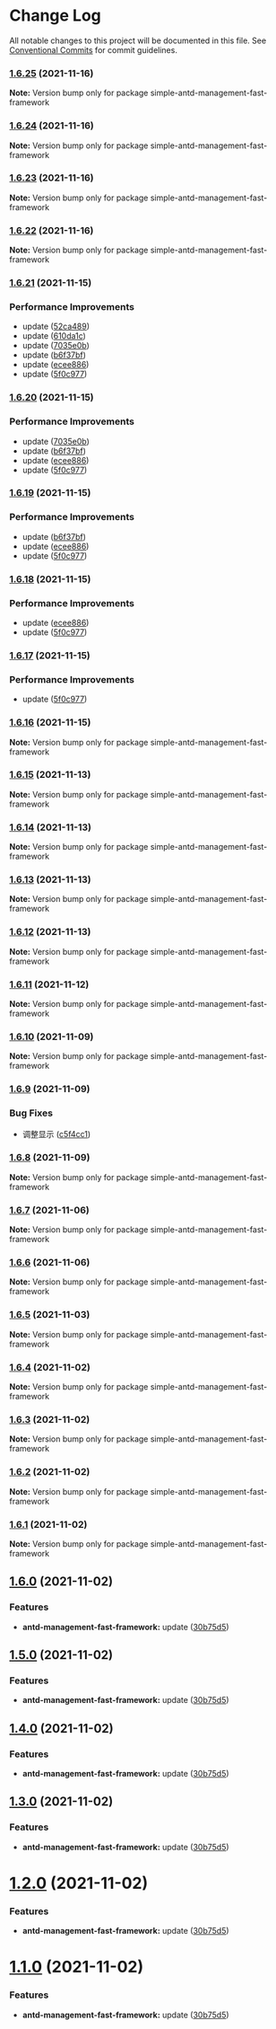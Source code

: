 # Change Log

All notable changes to this project will be documented in this file. See [Conventional Commits](https://conventionalcommits.org) for commit guidelines.

### [1.6.25](https://github.com/kityandhero/antd-management-fast-framework/compare/simple-antd-management-fast-framework@1.6.24...simple-antd-management-fast-framework@1.6.25) (2021-11-16)

**Note:** Version bump only for package simple-antd-management-fast-framework

### [1.6.24](https://github.com/kityandhero/antd-management-fast-framework/compare/simple-antd-management-fast-framework@1.6.23...simple-antd-management-fast-framework@1.6.24) (2021-11-16)

**Note:** Version bump only for package simple-antd-management-fast-framework

### [1.6.23](https://github.com/kityandhero/antd-management-fast-framework/compare/simple-antd-management-fast-framework@1.6.22...simple-antd-management-fast-framework@1.6.23) (2021-11-16)

**Note:** Version bump only for package simple-antd-management-fast-framework

### [1.6.22](https://github.com/kityandhero/antd-management-fast-framework/compare/simple-antd-management-fast-framework@1.6.21...simple-antd-management-fast-framework@1.6.22) (2021-11-16)

**Note:** Version bump only for package simple-antd-management-fast-framework

### [1.6.21](https://github.com/kityandhero/antd-management-fast-framework/compare/simple-antd-management-fast-framework@1.6.15...simple-antd-management-fast-framework@1.6.21) (2021-11-15)

### Performance Improvements

- update ([52ca489](https://github.com/kityandhero/antd-management-fast-framework/commit/52ca4896825cbefdf9f06574b0b7f3065f5dd0d1))
- update ([610da1c](https://github.com/kityandhero/antd-management-fast-framework/commit/610da1c84276626915d1c525d5e834bdc56f7ed2))
- update ([7035e0b](https://github.com/kityandhero/antd-management-fast-framework/commit/7035e0bd1140b4d1521e2392847fb6156e76a478))
- update ([b6f37bf](https://github.com/kityandhero/antd-management-fast-framework/commit/b6f37bfc29efd7003a6626614a566c8857d142bc))
- update ([ecee886](https://github.com/kityandhero/antd-management-fast-framework/commit/ecee886aee338ffe0c9cdd87298a7d66fe726d75))
- update ([5f0c977](https://github.com/kityandhero/antd-management-fast-framework/commit/5f0c97737e06c439e07d4be38f1087af19e63054))

### [1.6.20](https://github.com/kityandhero/antd-management-fast-framework/compare/simple-antd-management-fast-framework@1.6.15...simple-antd-management-fast-framework@1.6.20) (2021-11-15)

### Performance Improvements

- update ([7035e0b](https://github.com/kityandhero/antd-management-fast-framework/commit/7035e0bd1140b4d1521e2392847fb6156e76a478))
- update ([b6f37bf](https://github.com/kityandhero/antd-management-fast-framework/commit/b6f37bfc29efd7003a6626614a566c8857d142bc))
- update ([ecee886](https://github.com/kityandhero/antd-management-fast-framework/commit/ecee886aee338ffe0c9cdd87298a7d66fe726d75))
- update ([5f0c977](https://github.com/kityandhero/antd-management-fast-framework/commit/5f0c97737e06c439e07d4be38f1087af19e63054))

### [1.6.19](https://github.com/kityandhero/antd-management-fast-framework/compare/simple-antd-management-fast-framework@1.6.15...simple-antd-management-fast-framework@1.6.19) (2021-11-15)

### Performance Improvements

- update ([b6f37bf](https://github.com/kityandhero/antd-management-fast-framework/commit/b6f37bfc29efd7003a6626614a566c8857d142bc))
- update ([ecee886](https://github.com/kityandhero/antd-management-fast-framework/commit/ecee886aee338ffe0c9cdd87298a7d66fe726d75))
- update ([5f0c977](https://github.com/kityandhero/antd-management-fast-framework/commit/5f0c97737e06c439e07d4be38f1087af19e63054))

### [1.6.18](https://github.com/kityandhero/antd-management-fast-framework/compare/simple-antd-management-fast-framework@1.6.15...simple-antd-management-fast-framework@1.6.18) (2021-11-15)

### Performance Improvements

- update ([ecee886](https://github.com/kityandhero/antd-management-fast-framework/commit/ecee886aee338ffe0c9cdd87298a7d66fe726d75))
- update ([5f0c977](https://github.com/kityandhero/antd-management-fast-framework/commit/5f0c97737e06c439e07d4be38f1087af19e63054))

### [1.6.17](https://github.com/kityandhero/antd-management-fast-framework/compare/simple-antd-management-fast-framework@1.6.15...simple-antd-management-fast-framework@1.6.17) (2021-11-15)

### Performance Improvements

- update ([5f0c977](https://github.com/kityandhero/antd-management-fast-framework/commit/5f0c97737e06c439e07d4be38f1087af19e63054))

### [1.6.16](https://github.com/kityandhero/antd-management-fast-framework/compare/simple-antd-management-fast-framework@1.6.15...simple-antd-management-fast-framework@1.6.16) (2021-11-15)

**Note:** Version bump only for package simple-antd-management-fast-framework

### [1.6.15](https://github.com/kityandhero/antd-management-fast-framework/compare/simple-antd-management-fast-framework@1.6.14...simple-antd-management-fast-framework@1.6.15) (2021-11-13)

**Note:** Version bump only for package simple-antd-management-fast-framework

### [1.6.14](https://github.com/kityandhero/antd-management-fast-framework/compare/simple-antd-management-fast-framework@1.6.13...simple-antd-management-fast-framework@1.6.14) (2021-11-13)

**Note:** Version bump only for package simple-antd-management-fast-framework

### [1.6.13](https://github.com/kityandhero/antd-management-fast-framework/compare/simple-antd-management-fast-framework@1.6.12...simple-antd-management-fast-framework@1.6.13) (2021-11-13)

**Note:** Version bump only for package simple-antd-management-fast-framework

### [1.6.12](https://github.com/kityandhero/antd-management-fast-framework/compare/simple-antd-management-fast-framework@1.6.11...simple-antd-management-fast-framework@1.6.12) (2021-11-13)

**Note:** Version bump only for package simple-antd-management-fast-framework

### [1.6.11](https://github.com/kityandhero/antd-management-fast-framework/compare/simple-antd-management-fast-framework@1.6.10...simple-antd-management-fast-framework@1.6.11) (2021-11-12)

**Note:** Version bump only for package simple-antd-management-fast-framework

### [1.6.10](https://github.com/kityandhero/antd-management-fast-framework/compare/simple-antd-management-fast-framework@1.6.9...simple-antd-management-fast-framework@1.6.10) (2021-11-09)

**Note:** Version bump only for package simple-antd-management-fast-framework

### [1.6.9](https://github.com/kityandhero/antd-management-fast-framework/compare/simple-antd-management-fast-framework@1.6.8...simple-antd-management-fast-framework@1.6.9) (2021-11-09)

### Bug Fixes

- 调整显示 ([c5f4cc1](https://github.com/kityandhero/antd-management-fast-framework/commit/c5f4cc1ad460648b708ff2ed28a5ad6bbcd7c1af))

### [1.6.8](https://github.com/kityandhero/antd-management-fast-framework/compare/simple-antd-management-fast-framework@1.6.7...simple-antd-management-fast-framework@1.6.8) (2021-11-09)

**Note:** Version bump only for package simple-antd-management-fast-framework

### [1.6.7](https://github.com/kityandhero/antd-management-fast-framework/compare/simple-antd-management-fast-framework@1.6.6...simple-antd-management-fast-framework@1.6.7) (2021-11-06)

**Note:** Version bump only for package simple-antd-management-fast-framework

### [1.6.6](https://github.com/kityandhero/antd-management-fast-framework/compare/simple-antd-management-fast-framework@1.6.5...simple-antd-management-fast-framework@1.6.6) (2021-11-06)

**Note:** Version bump only for package simple-antd-management-fast-framework

### [1.6.5](https://github.com/kityandhero/antd-management-fast-framework/compare/simple-antd-management-fast-framework@1.6.4...simple-antd-management-fast-framework@1.6.5) (2021-11-03)

**Note:** Version bump only for package simple-antd-management-fast-framework

### [1.6.4](https://github.com/kityandhero/antd-management-fast-framework/compare/simple-antd-management-fast-framework@1.6.3...simple-antd-management-fast-framework@1.6.4) (2021-11-02)

**Note:** Version bump only for package simple-antd-management-fast-framework

### [1.6.3](https://github.com/kityandhero/antd-management-fast-framework/compare/simple-antd-management-fast-framework@1.6.2...simple-antd-management-fast-framework@1.6.3) (2021-11-02)

**Note:** Version bump only for package simple-antd-management-fast-framework

### [1.6.2](https://github.com/kityandhero/antd-management-fast-framework/compare/simple-antd-management-fast-framework@1.6.1...simple-antd-management-fast-framework@1.6.2) (2021-11-02)

**Note:** Version bump only for package simple-antd-management-fast-framework

### [1.6.1](https://github.com/kityandhero/antd-management-fast-framework/compare/simple-antd-management-fast-framework@1.6.0...simple-antd-management-fast-framework@1.6.1) (2021-11-02)

**Note:** Version bump only for package simple-antd-management-fast-framework

## [1.6.0](https://github.com/kityandhero/antd-management-fast-framework/compare/simple-antd-management-fast-framework@1.0.169...simple-antd-management-fast-framework@1.6.0) (2021-11-02)

### Features

- **antd-management-fast-framework:** update ([30b75d5](https://github.com/kityandhero/antd-management-fast-framework/commit/30b75d5082c1f5a63e17160ea716b2bdbf2d5742))

## [1.5.0](https://github.com/kityandhero/antd-management-fast-framework/compare/simple-antd-management-fast-framework@1.0.169...simple-antd-management-fast-framework@1.5.0) (2021-11-02)

### Features

- **antd-management-fast-framework:** update ([30b75d5](https://github.com/kityandhero/antd-management-fast-framework/commit/30b75d5082c1f5a63e17160ea716b2bdbf2d5742))

## [1.4.0](https://github.com/kityandhero/antd-management-fast-framework/compare/simple-antd-management-fast-framework@1.0.169...simple-antd-management-fast-framework@1.4.0) (2021-11-02)

### Features

- **antd-management-fast-framework:** update ([30b75d5](https://github.com/kityandhero/antd-management-fast-framework/commit/30b75d5082c1f5a63e17160ea716b2bdbf2d5742))

## [1.3.0](https://github.com/kityandhero/antd-management-fast-framework/compare/simple-antd-management-fast-framework@1.0.169...simple-antd-management-fast-framework@1.3.0) (2021-11-02)

### Features

- **antd-management-fast-framework:** update ([30b75d5](https://github.com/kityandhero/antd-management-fast-framework/commit/30b75d5082c1f5a63e17160ea716b2bdbf2d5742))

# [1.2.0](https://github.com/kityandhero/antd-management-fast-framework/compare/simple-antd-management-fast-framework@1.0.169...simple-antd-management-fast-framework@1.2.0) (2021-11-02)

### Features

- **antd-management-fast-framework:** update ([30b75d5](https://github.com/kityandhero/antd-management-fast-framework/commit/30b75d5082c1f5a63e17160ea716b2bdbf2d5742))

# [1.1.0](https://github.com/kityandhero/antd-management-fast-framework/compare/simple-antd-management-fast-framework@1.0.169...simple-antd-management-fast-framework@1.1.0) (2021-11-02)

### Features

- **antd-management-fast-framework:** update ([30b75d5](https://github.com/kityandhero/antd-management-fast-framework/commit/30b75d5082c1f5a63e17160ea716b2bdbf2d5742))
